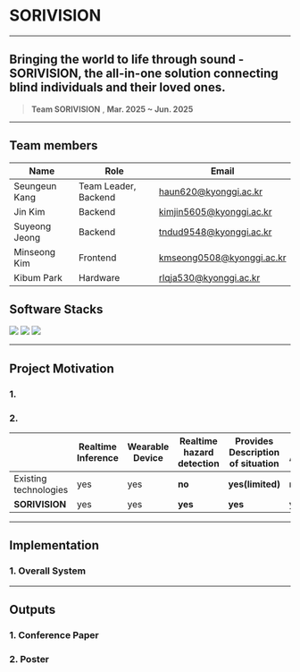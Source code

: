 # SORIVISION
___

<div align="center">
</div>


## Bringing the world to life through sound - SORIVISION, the all-in-one solution connecting blind individuals and their loved ones.
> **Team SORIVISION** , **Mar. 2025 ~ Jun. 2025**

---

##  Team members
| **Name** | **Role** | **Email** |
|----------|----------|---------|
| Seungeun Kang | Team Leader, Backend | haun620@kyonggi.ac.kr |
| Jin Kim | Backend | kimjin5605@kyonggi.ac.kr |
| Suyeong Jeong | Backend | tndud9548@kyonggi.ac.kr |
| Minseong Kim | Frontend | kmseong0508@kyonggi.ac.kr
| Kibum Park | Hardware | rlqja530@kyonggi.ac.kr |

## Software Stacks

![](https://img.shields.io/badge/react_native-%2320232a.svg?style=for-the-badge&logo=react&logoColor=%2361DAFB)
![](https://img.shields.io/badge/FastAPI-005571?style=for-the-badge&logo=fastapi)
![](https://img.shields.io/badge/Python-3776AB?style=for-the-badge&logo=python&logoColor=white)

---

## Project Motivation

### 1. 

### 2. 

|  | **Realtime Inference** | **Wearable Device**  | **Realtime hazard detection** | **Provides Description of situation** | **Monitoring Application** |
|---|---|---|---|---|---|
|Existing technologies| yes | yes | **no** | **yes(limited)** | **no** |
| **SORIVISION** | yes | yes | **yes** | **yes** | **yes** |
---

## Implementation

### 1. Overall System


---

## Outputs

### 1. Conference Paper  


### 2. Poster 
